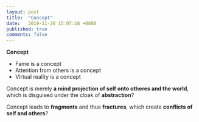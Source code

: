```yaml
---
layout: post
title:  "Concept"
date:   2019-11-26 15:07:16 +0800
published: true
comments: false
---
```

**Concept**
* Fame is a concept
* Attention from others is a concept
* Virtual reality is a concept

Concept is merely **a mind projection of self onto otheres and the world**, which is disguised under the cloak of **abstraction**?

Concept leads to **fragments** and thus **fractures**, which create **conflicts of self and others**?



